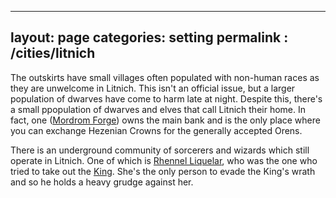 ---
 layout: page
 categories: setting
 permalink : /cities/litnich
 ---
 
 The outskirts have small villages often populated with non-human races as they are unwelcome in Litnich. This isn't an official issue, but a larger population of dwarves have come to harm late at night. Despite this, there's a small ppopulation of dwarves and elves that call Litnich their home. In fact, one ([Mordrom Forge][mordrom-forge]) owns the main bank and is the only place where you can exchange Hezenian Crowns for the generally accepted Orens.

 There is an underground community of sorcerers and wizards which still operate in Litnich. One of which is [Rhennel Liquelar][rhennel-liquelar], who was the one who tried to take out the [King][king-heriot]. She's the only person to evade the King's wrath and so he holds a heavy grudge against her.

 [mordrom-forge]: https://komoda5e.com/npcs/trade/mordrom-forge
 [rhennel-liquelar]: https://komoda5e.com/npcs/mages/rhennel-liquelar
 [king-heriot]: https://komoda5e.com/npcs/royalty/heriot